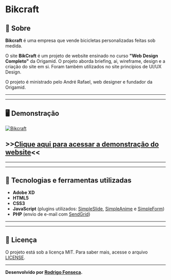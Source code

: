 # Bikcraft



## 📝 Sobre

**Bikcraft** é uma empresa que vende bicicletas personalizadas feitas sob medida.
  
O site **BikCraft** é um projeto de website ensinado no curso **"Web Design Completo"** da Origamid. O projeto aborda briefing, ai, wireframe, design e a criação do site em si. Foram também utilizados no site princípios de UI/UX Design.

O projeto é ministrado pelo André Rafael, web designer e fundador da Origamid.


---------
---------


## 🖥️ Demonstração
[![Bikcraft](https://imgur.com/y2Igoyu.png "Clique para acessar o projeto")](https://devmagno.github.io/bikcraft/views/index.html "Clique para acessar o projeto")   

## >>**[Clique aqui para acessar a demonstração do website](https://rodrigofonsecag.github.io/bikcraft/web/index.html)**<<


----------
----------



## 🚀 Tecnologias e ferramentas utilizadas

- **Adobe XD**
- **HTML5**
- **CSS3**
- **JavaScript** (plugins utilizados: [SimpleSlide](https://github.com/origamid/simple-slide), [SimpleAnime](https://github.com/origamid/simple-anime) e [SimpleForm](https://github.com/origamid/simple-form))
- **PHP** (envio de e-mail com [SendGrid](https://sendgrid.com/))

----
----

## 📝 Licença

O projeto está sob a licença MIT. Para saber mais, acesse o arquivo [LICENSE](https://github.com/RodrigoFonsecaG/bikcraft/blob/main/LICENSE).

---

**Desenvolvido por [Rodrigo Fonseca](https://github.com/RodrigoFonsecaG/).**
